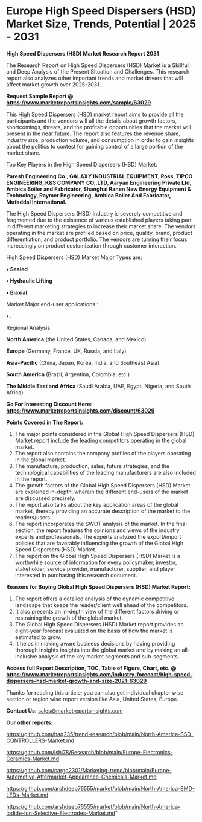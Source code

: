  # Europe High Speed Dispersers (HSD) Market Size, Trends, Potential | 2025 - 2031

<strong>High Speed Dispersers (HSD) Market Research Report 2031</strong>

The Research Report on High Speed Dispersers (HSD) Market is a Skillful and Deep Analysis of the Present Situation and Challenges. This research report also analyzes other important trends and market drivers that will affect market growth over 2025-2031.

<strong>Request Sample Report @ <a href=https://www.marketreportsinsights.com/sample/63029>https://www.marketreportsinsights.com/sample/63029</a></strong>

This High Speed Dispersers (HSD) market report aims to provide all the participants and the vendors will all the details about growth factors, shortcomings, threats, and the profitable opportunities that the market will present in the near future. The report also features the revenue share, industry size, production volume, and consumption in order to gain insights about the politics to contest for gaining control of a large portion of the market share.

Top Key Players in the High Speed Dispersers (HSD) Market:

<strong>Paresh Engineering Co., GALAXY INDUSTRIAL EQUIPMENT, Ross, TIPCO ENGINEERING, K&S COMPANY CO,.LTD, Aaryan Engineering Private Ltd, Ambica Boiler and Fabricator, Shanghai Ranen New Energy Equipment & Technology, Raymer Engineering, Ambica Boiler And Fabricator, Mufaddal International.</strong>

The High Speed Dispersers (HSD) Industry is severely competitive and fragmented due to the existence of various established players taking part in different marketing strategies to increase their market share. The vendors operating in the market are profiled based on price, quality, brand, product differentiation, and product portfolio. The vendors are turning their focus increasingly on product customization through customer interaction.

High Speed Dispersers (HSD) Market Major Types are:

<strong>• Sealed

• Hydraulic Lifting

• Biaxial</strong>

Market Major end-user applications :

<strong>• .</strong>

Regional Analysis

</u><strong><b>North America</b></strong> (the United States, Canada, and Mexico)

<strong><b>Europe </b></strong>(Germany, France, UK, Russia, and Italy)

<strong><b>Asia-Pacific</b></strong> (China, Japan, Korea, India, and Southeast Asia)

<strong><b>South America</b></strong> (Brazil, Argentina, Colombia, etc.)

<strong><b>The Middle East and Africa</b></strong> (Saudi Arabia, UAE, Egypt, Nigeria, and South Africa)

<strong>Go For Interesting Discount Here: <a href=https://www.marketreportsinsights.com/discount/63029>https://www.marketreportsinsights.com/discount/63029</a></strong>

<strong>Points Covered in The Report:</strong>
<ol>
  <li>The major points considered in the Global High Speed Dispersers (HSD) Market report include the leading competitors operating in the global market.</li>
  <li>The report also contains the company profiles of the players operating in the global market.</li>
  <li>The manufacture, production, sales, future strategies, and the technological capabilities of the leading manufacturers are also included in the report.</li>
  <li>The growth factors of the Global High Speed Dispersers (HSD) Market are explained in-depth, wherein the different end-users of the market are discussed precisely.</li>
  <li>The report also talks about the key application areas of the global market, thereby providing an accurate description of the market to the readers/users.</li>
  <li>The report incorporates the SWOT analysis of the market. In the final section, the report features the opinions and views of the industry experts and professionals. The experts analyzed the export/import policies that are favorably influencing the growth of the Global High Speed Dispersers (HSD) Market.</li>
  <li>The report on the Global High Speed Dispersers (HSD) Market is a worthwhile source of information for every policymaker, investor, stakeholder, service provider, manufacturer, supplier, and player interested in purchasing this research document.</li>
</ol>
<strong>Reasons for Buying Global High Speed Dispersers (HSD) Market Report:</strong>

<ol>
  <li>The report offers a detailed analysis of the dynamic competitive landscape that keeps the reader/client well ahead of the competitors.</li>
  <li>It also presents an in-depth view of the different factors driving or restraining the growth of the global market.</li>
  <li>The Global High Speed Dispersers (HSD) Market report provides an eight-year forecast evaluated on the basis of how the market is estimated to grow.</li>
  <li>It helps in making aware business decisions by having providing thorough insights insights into the global market and by making an all-inclusive analysis of the key market segments and sub-segments.</li>
</ol>
<strong>Access full Report Description, TOC, Table of Figure, Chart, etc. @ <a href=https://www.marketreportsinsights.com/industry-forecast/high-speed-dispersers-hsd-market-growth-and-size-2021-63029>https://www.marketreportsinsights.com/industry-forecast/high-speed-dispersers-hsd-market-growth-and-size-2021-63029</a></strong>


Thanks for reading this article; you can also get individual chapter wise section or region wise report version like Asia, United States, Europe.

<strong>Contact Us:</strong>
sales@marketreportsinsights.com

<strong>Our other reports:</strong>

<a href=https://github.com/haq235/trend-research/blob/main/North-America-SSD-CONTROLLERS-Market.md>https://github.com/haq235/trend-research/blob/main/North-America-SSD-CONTROLLERS-Market.md</a>

<a href=https://github.com/Ishi78/Research/blob/main/Europe-Electronics-Ceramics-Market.md>https://github.com/Ishi78/Research/blob/main/Europe-Electronics-Ceramics-Market.md</a>

<a href=https://github.com/cargo2301/Marketing-trend/blob/main/Europe-Automotive-Aftermarket-Appearance-Chemicals-Market.md>https://github.com/cargo2301/Marketing-trend/blob/main/Europe-Automotive-Aftermarket-Appearance-Chemicals-Market.md</a>

<a href=https://github.com/arshdeep76555/market/blob/main/North-America-SMD-LEDs-Market.md>https://github.com/arshdeep76555/market/blob/main/North-America-SMD-LEDs-Market.md</a>

<a href=https://github.com/arshdeep76555/market/blob/main/North-America-Iodide-Ion-Selective-Electrodes-Market.md>https://github.com/arshdeep76555/market/blob/main/North-America-Iodide-Ion-Selective-Electrodes-Market.md</a>"
